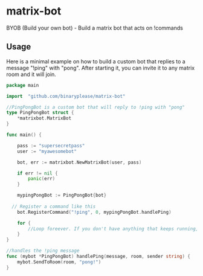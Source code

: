 # matrix-bot
BYOB (Build your own bot) - Build a matrix bot that acts on !commands

## Usage
Here is a minimal example on how to build a custom bot that replies to a message "!ping" with "pong".
After starting it, you can invite it to any matrix room and it will join.


```go
package main

import 	"github.com/binaryplease/matrix-bot"

//PingPongBot is a custom bot that will reply to !ping with "pong"
type PingPongBot struct {
	*matrixbot.MatrixBot
}

func main() {

	pass := "supersecretpass"
	user := "myawesomebot"

	bot, err := matrixbot.NewMatrixBot(user, pass)

	if err != nil {
		panic(err)
	}

	mypingPongBot := PingPongBot{bot}
  
  // Register a command like this
	bot.RegisterCommand("!ping", 0, mypingPongBot.handlePing)

	for {
		//Loop foreever. If you don't have anything that keeps running, the bot will exit.
	}
}

//handles the !ping message
func (mybot *PingPongBot) handlePing(message, room, sender string) {
	mybot.SendToRoom(room, "pong!")
}

```
